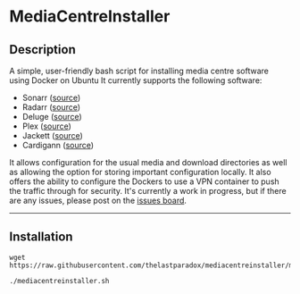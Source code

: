 # MediaCentreInstaller
## Description
A simple, user-friendly bash script for installing media centre software using Docker on Ubuntu
It currently supports the following software:
- Sonarr (<a href="https://github.com/linuxserver/docker-sonarr">source</a>)
- Radarr (<a href="https://github.com/linuxserver/docker-radarr">source</a>)
- Deluge (<a href="https://github.com/linuxserver/docker-deluge">source</a>)
- Plex (<a href="https://github.com/linuxserver/docker-plex">source</a>)
- Jackett (<a href="https://github.com/linuxserver/docker-jackett">source</a>)
- Cardigann (<a href="https://github.com/linuxserver/docker-cardigann">source</a>)

It allows configuration for the usual media and download directories as well as allowing the option for storing important configuration locally.
It also offers the ability to configure the Dockers to use a VPN container to push the traffic through for security.
It's currently a work in progress, but if there are any issues, please post on the <a href="https://github.com/thelastparadox/mediacentreinstaller/issues">issues board</a>.

---

## Installation
```
wget https://raw.githubusercontent.com/thelastparadox/mediacentreinstaller/master/mediacentreinstaller.sh 

./mediacentreinstaller.sh
```